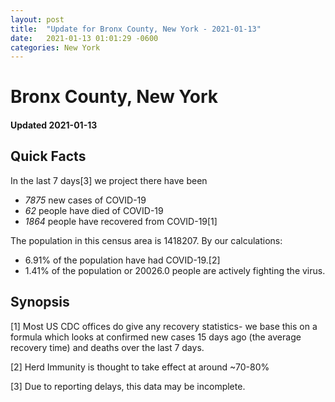 ```yaml
---
layout: post
title:  "Update for Bronx County, New York - 2021-01-13"
date:   2021-01-13 01:01:29 -0600
categories: New York
---
```


# Bronx County, New York
#### Updated 2021-01-13

## Quick Facts

In the last 7 days[3] we project there have been
- *7875* new cases of COVID-19
- *62* people have died of COVID-19
- *1864* people have recovered from COVID-19[1]

The population in this census area is 1418207. By our calculations:
- 6.91% of the population have had COVID-19.[2]
- 1.41% of the population or 20026.0 people are actively fighting the virus.

## Synopsis




[1] Most US CDC offices do give any recovery statistics- we base this on a formula which looks at confirmed new cases
15 days ago (the average recovery time) and deaths over the last 7 days.

[2] Herd Immunity is thought to take effect at around ~70-80%

[3] Due to reporting delays, this data may be incomplete.
 
    